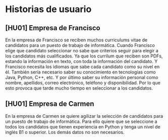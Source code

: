 # Historias de usuario

## [HU01] Empresa de Francisco
En la empresa de Francisco se reciben muchos curriculums vitae de candidatos para un puesto de trabajo de informática. Cuando Francisco elige que candidato seleccionar no sabe que criterios seguir para elegir a los candidatos más cualificados. 
Ya que los currilum que reciben son PDFs, estando la información en texto, con toda la información del candidato. Y Francisco necesita los idiomas que sabe cada candidato como su nivel en él. También sería necesario saber su conocimiento en tecnologías como Java, Python, C++, etc. Y por último saber su información personal como nombre, apellidos, correo electrónico, teléfono y disponibilidad.
Por lo que esto provoca que tarde mucho tiempo en seleccionar a los candidatos.

## [HU01] Empresa de Carmen
En la empresa de Carmen se quiere agilizar la selección de candidatos para un puesto de trabajo de informática. Para ello quiere que se seleccione a todos los candidatos que tienen experiencia en Python y tenga un nivel de inglés B1 o superior. Los demás datos no son necesarios.